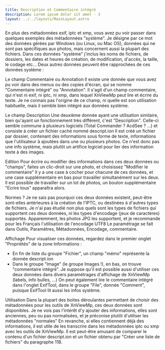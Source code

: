 ```yaml
---
title: Description et Commentaire intégré
description: Lorem ipsum dolor sit amet - 3
layout: ../../layouts/MainLayout.astro
---
```


En plus des métadonnées exif, iptc et xmp, vous avez pu voir passer dans quelques exemples des métadonnées "système".
Je désigne par ce mot des données gérées par Windows (ou Linux, ou Mac OS), données qui ne sont pas spécifiques aux photos, mais concernent aussi la plupart des fichiers.
Dans ces données "système" j'inclus les noms de fichiers, de dossiers, les dates et heures de création, de modification, d'accès, la taille, le codage etc...
Deux autres données peuvent être rapprochées de ces données système :

Le champ Commentaire ou Annotation
Il existe une donnée que vous avez pu voir dans des menus ou des copies d'écran, qui se nomme "Commentaire intégré" ou "Annotation".
Il s'agit d'un champ commentaire, qui n'est ni exif, ni iptc, ni xmp, dans lequel XnViewMp peut lire et écrire du texte.
Je ne connais pas l'origine de ce champ, ni quelle est son utilisation habituelle, mais il semble bien intégré aux données système.

Le champ Description
Une deuxième donnée ayant une utilisation similaire, bien qu'ayant un fonctionnement très différent, c'est "Description".
Celle-ci semble commune à plusieurs logiciels (Total Commander ? AcdSee ? ...) et consiste à créer un fichier caché nommé descript.ion
Il est créé un fichier par dossier, contenant des informations sous forme de texte, informations que l'utilisateur à ajoutées dans une ou plusieurs photos.
Ce n'est donc pas une info système, mais plutôt un artifice logiciel pour lier des information texte à des images.

Edition
Pour écrire ou modifier des informations dans ces deux données ou "champs", faites un clic-droit sur une photo, et choisissez "Modifier le commentaire"
Il y a une case à cocher pour chacune de ces données, et une case supplémentaire en bas pour travailler simultanément sur les deux.
Il est possible de travailler sur un lot de photos, un bouton supplémentaire "Ecrire tous" apparaîtra alors.

Normes ?
Je ne sais pas pourquoi ces deux données existent, peut-être sont-elles antérieures à la création de l'IPTC, ou destinées à d'autres types de fichiers.
Je n'ai pas étudié non plus quels sont les types de fichiers qui supportent ces deux données, ni les types d'encodage (jeux de caractères) supportés.
Apparemment, les photos JPG les supportent, et je recommande pour les Français l'utilisation de l'encodage UTF8
Le paramétrage se fait dans Outils, Paramètres, Métadonnées, Encodage, commentaire.

Affichage
Pour visualiser ces données, regardez dans le premier onglet "Propriétés" de la zone Informations :
- En fin de liste du groupe "Fichier", un champ "mémo" représente la donnée descript.ion
- Dans le groupe "Image" (le groupe Images !), en bas, on trouve "commentaire intégré".
Je suppose qu'il est possible aussi d'utiliser ces deux données dans divers paramétrages d'affichage de XnViewMp (labels, info bulles, ...)
On peut également lire le commentaire intégré dans l'onglet ExifTool, dans le groupe "File", donnée "Comment", puisque ExifTool lit aussi les infos système.

Utilisation
Dans la plupart des boites déroulantes permettant de choisir des métadonnées pour les outils de XnViewMp, ces deux données sont disponibles.
Je ne vois pas l'intérêt d'y ajouter des informations, elles sont anciennes, peu ou pas normalisées, et je préconise plutôt d'utiliser les métadonnées "normales"
En revanche, si elles contiennent déjà des informations, il est utile de les transcrire dans les métadonnées iptc ou xmp avec les outils de XnViewMp.
Il est peut-être amusant de comparer le contenu d'un fichier descript.ion et un fichier obtenu par "Créer une liste de fichiers" du paragraphe 11B.